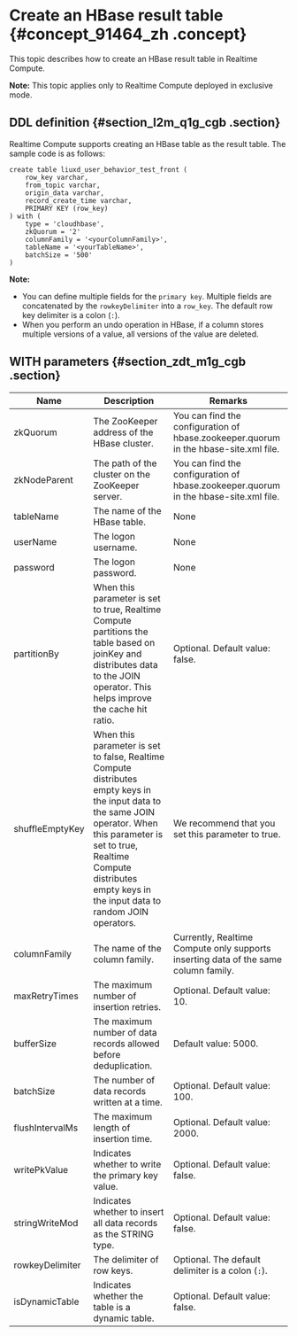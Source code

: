 # Create an HBase result table {#concept_91464_zh .concept}

This topic describes how to create an HBase result table in Realtime Compute.

**Note:** This topic applies only to Realtime Compute deployed in exclusive mode.

## DDL definition {#section_l2m_q1g_cgb .section}

Realtime Compute supports creating an HBase table as the result table. The sample code is as follows:

```
create table liuxd_user_behavior_test_front (
    row_key varchar,
    from_topic varchar,
    origin_data varchar,
    record_create_time varchar,
    PRIMARY KEY (row_key)
) with (
    type = 'cloudhbase',
    zkQuorum = '2'
    columnFamily = '<yourColumnFamily>',
    tableName = '<yourTableName>',
    batchSize = '500'
)
```

**Note:** 

-   You can define multiple fields for the `primary key`. Multiple fields are concatenated by the `rowkeyDelimiter` into a `row_key`. The default row key delimiter is a colon \(`:`\).
-   When you perform an undo operation in HBase, if a column stores multiple versions of a value, all versions of the value are deleted.

## WITH parameters {#section_zdt_m1g_cgb .section}

|Name|Description|Remarks|
|----|-----------|-------|
|zkQuorum|The ZooKeeper address of the HBase cluster.|You can find the configuration of hbase.zookeeper.quorum in the hbase-site.xml file.|
|zkNodeParent|The path of the cluster on the ZooKeeper server.|You can find the configuration of hbase.zookeeper.quorum in the hbase-site.xml file.|
|tableName|The name of the HBase table.|None|
|userName|The logon username.|None|
|password|The logon password.|None|
|partitionBy|When this parameter is set to true, Realtime Compute partitions the table based on joinKey and distributes data to the JOIN operator. This helps improve the cache hit ratio.|Optional. Default value: false.|
|shuffleEmptyKey|When this parameter is set to false, Realtime Compute distributes empty keys in the input data to the same JOIN operator. When this parameter is set to true, Realtime Compute distributes empty keys in the input data to random JOIN operators.|We recommend that you set this parameter to true.|
|columnFamily|The name of the column family.|Currently, Realtime Compute only supports inserting data of the same column family.|
|maxRetryTimes|The maximum number of insertion retries.|Optional. Default value: 10.|
|bufferSize|The maximum number of data records allowed before deduplication.|Default value: 5000.|
|batchSize|The number of data records written at a time.|Optional. Default value: 100.|
|flushIntervalMs|The maximum length of insertion time.|Optional. Default value: 2000.|
|writePkValue|Indicates whether to write the primary key value.|Optional. Default value: false.|
|stringWriteMod|Indicates whether to insert all data records as the STRING type.|Optional. Default value: false.|
|rowkeyDelimiter|The delimiter of row keys.|Optional. The default delimiter is a colon \(`:`\).|
|isDynamicTable|Indicates whether the table is a dynamic table.|Optional. Default value: false.|

